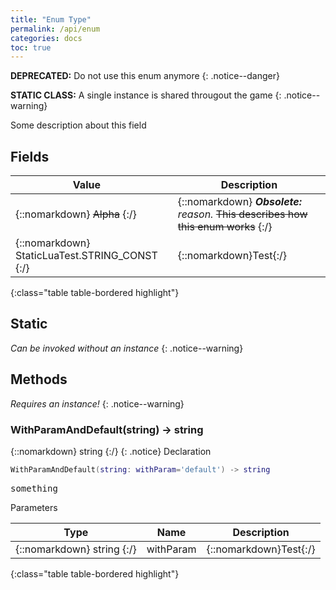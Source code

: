 ```yaml
---
title: "Enum Type"
permalink: /api/enum
categories: docs
toc: true
---
```

**DEPRECATED:** Do not use this enum anymore
{: .notice--danger}

**STATIC CLASS:** A single instance is shared througout the game
{: .notice--warning}

Some description about this field

## Fields

| Value | | Description |
| --- | --- | --- |
| {::nomarkdown} <s class="c">Alpha</s> {:/} |  | {::nomarkdown} <b><i class="gd">Obsolete:</b> reason.</i> <s class="c">This describes how this enum works</s> {:/} |
| {::nomarkdown}<div class="highlighter-rouge" style="margin-bottom: 0px;"><div><span class="kt">StaticLuaTest</span>.<span class="o">STRING_CONST</span></div></div>{:/} | | {::nomarkdown}<span class="c">Test</span>{:/} |
{:class="table table-bordered highlight"}

## Static
*Can be invoked without an instance*
{: .notice--warning}

## Methods
*Requires an instance!*
{: .notice--warning}

### WithParamAndDefault(string) -> string

{::nomarkdown} <span class="kt !important">string</span> {:/}
{: .notice}
<span class="c">Declaration</span>

```lua
WithParamAndDefault(string: withParam='default') -> string
```

<div class="highlighter-rouge">
<div class="highlight">
<pre class="highlight">
<span class="kt">something</span>
</pre>
</div>
</div>

<span class="c">Parameters</span>

| Type | Name | Description |
| --- | --- | --- |
| {::nomarkdown} <span class="kt">string</span> {:/} | withParam  | {::nomarkdown}<span class="c">Test</span>{:/} |
{:class="table table-bordered highlight"}


